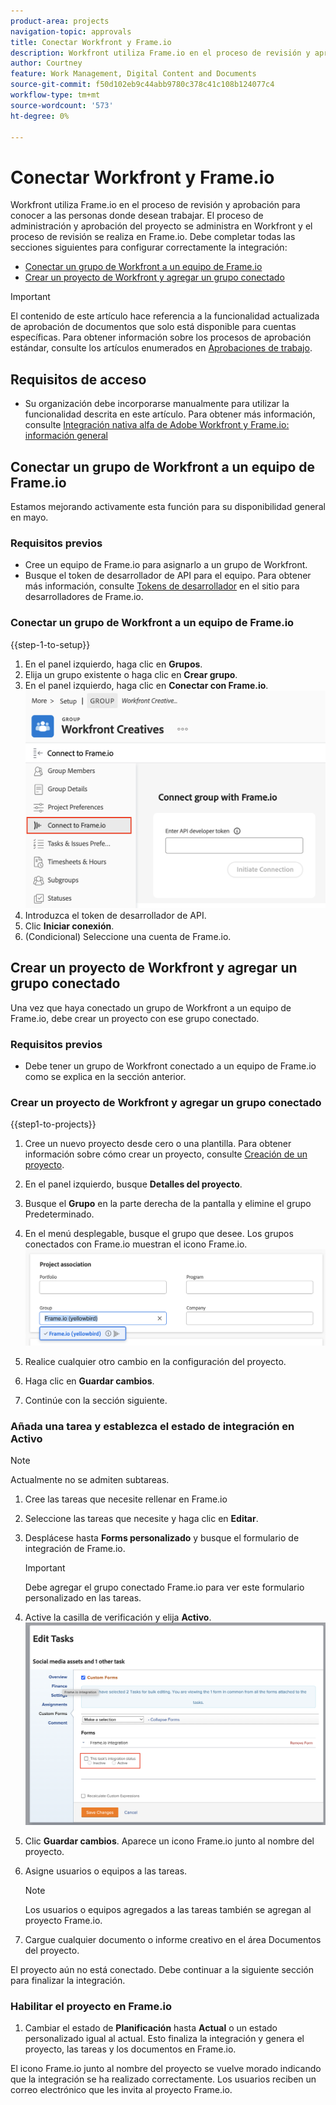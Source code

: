 ```yaml
---
product-area: projects
navigation-topic: approvals
title: Conectar Workfront y Frame.io
description: Workfront utiliza Frame.io en el proceso de revisión y aprobación para conocer a las personas donde desean trabajar. El proceso de administración y aprobación del proyecto se administra en Workfront y el proceso de revisión se realiza en Frame.io.
author: Courtney
feature: Work Management, Digital Content and Documents
source-git-commit: f50d102eb9c44abb9780c378c41c108b124077c4
workflow-type: tm+mt
source-wordcount: '573'
ht-degree: 0%

---
```



# Conectar Workfront y Frame.io

Workfront utiliza Frame.io en el proceso de revisión y aprobación para conocer a las personas donde desean trabajar. El proceso de administración y aprobación del proyecto se administra en Workfront y el proceso de revisión se realiza en Frame.io. Debe completar todas las secciones siguientes para configurar correctamente la integración:

* [Conectar un grupo de Workfront a un equipo de Frame.io](#connect-a-workfront-group-to-a-frameio-team)
* [Crear un proyecto de Workfront y agregar un grupo conectado](#create-a-workfront-project-and-add-a-connected-group)

>[!IMPORTANT]
>
>El contenido de este artículo hace referencia a la funcionalidad actualizada de aprobación de documentos que solo está disponible para cuentas específicas. Para obtener información sobre los procesos de aprobación estándar, consulte los artículos enumerados en [Aprobaciones de trabajo](/help/quicksilver/review-and-approve-work/manage-approvals/manage-approvals.md).

## Requisitos de acceso

* Su organización debe incorporarse manualmente para utilizar la funcionalidad descrita en este artículo. Para obtener más información, consulte [Integración nativa alfa de Adobe Workfront y Frame.io: información general](/help/quicksilver/product-announcements/betas/frame-io-wf-integration-alpha/frame-io-wf-integration-alpha-overview.md)


## Conectar un grupo de Workfront a un equipo de Frame.io

Estamos mejorando activamente esta función para su disponibilidad general en mayo.

### Requisitos previos

* Cree un equipo de Frame.io para asignarlo a un grupo de Workfront.
* Busque el token de desarrollador de API para el equipo. Para obtener más información, consulte [Tokens de desarrollador](https://developer.frame.io/docs/getting-started/authentication#developer-tokens) en el sitio para desarrolladores de Frame.io.

### Conectar un grupo de Workfront a un equipo de Frame.io

{{step-1-to-setup}}

1. En el panel izquierdo, haga clic en **Grupos**.
1. Elija un grupo existente o haga clic en **Crear grupo**.
1. En el panel izquierdo, haga clic en **Conectar con Frame.io**.
   ![](assets/connect-frame-group.png)
1. Introduzca el token de desarrollador de API.
1. Clic **Iniciar conexión**.
1. (Condicional) Seleccione una cuenta de Frame.io.

## Crear un proyecto de Workfront y agregar un grupo conectado

Una vez que haya conectado un grupo de Workfront a un equipo de Frame.io, debe crear un proyecto con ese grupo conectado.

### Requisitos previos

* Debe tener un grupo de Workfront conectado a un equipo de Frame.io como se explica en la sección anterior.

### Crear un proyecto de Workfront y agregar un grupo conectado

{{step1-to-projects}}

1. Cree un nuevo proyecto desde cero o una plantilla. Para obtener información sobre cómo crear un proyecto, consulte [Creación de un proyecto](/help/quicksilver/manage-work/projects/create-projects/create-project.md).

1. En el panel izquierdo, busque **Detalles del proyecto**.

1. Busque el **Grupo** en la parte derecha de la pantalla y elimine el grupo Predeterminado.

1. En el menú desplegable, busque el grupo que desee. Los grupos conectados con Frame.io muestran el icono Frame.io.
   ![](assets/add-frame-group.png)

1. Realice cualquier otro cambio en la configuración del proyecto.

1. Haga clic en **Guardar cambios**.

1. Continúe con la sección siguiente.

### Añada una tarea y establezca el estado de integración en Activo

>[!NOTE]
>
>Actualmente no se admiten subtareas.


1. Cree las tareas que necesite rellenar en Frame.io

1. Seleccione las tareas que necesite y haga clic en **Editar**.

1. Desplácese hasta **Forms personalizado** y busque el formulario de integración de Frame.io.

   >[!IMPORTANT]
   >
   >Debe agregar el grupo conectado Frame.io para ver este formulario personalizado en las tareas.

1. Active la casilla de verificación y elija **Activo**.
   ![](assets/frame-custom-form.png)

1. Clic **Guardar cambios**. Aparece un icono Frame.io junto al nombre del proyecto.

1. Asigne usuarios o equipos a las tareas.

   >[!NOTE]
   >
   >Los usuarios o equipos agregados a las tareas también se agregan al proyecto Frame.io.

1. Cargue cualquier documento o informe creativo en el área Documentos del proyecto.

El proyecto aún no está conectado. Debe continuar a la siguiente sección para finalizar la integración.

### Habilitar el proyecto en Frame.io

1. Cambiar el estado de **Planificación** hasta **Actual** o un estado personalizado igual al actual. Esto finaliza la integración y genera el proyecto, las tareas y los documentos en Frame.io.

El icono Frame.io junto al nombre del proyecto se vuelve morado indicando que la integración se ha realizado correctamente. Los usuarios reciben un correo electrónico que les invita al proyecto Frame.io.